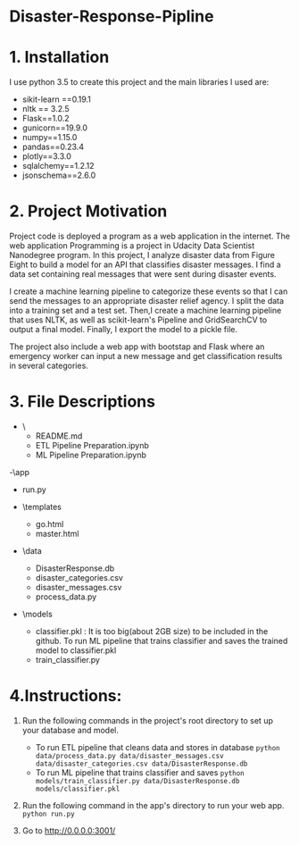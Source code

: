 # Disaster-Response-Pipline

# 1. Installation

I use python 3.5 to create this project and the main libraries I used are:

- sikit-learn ==0.19.1
- nltk == 3.2.5
- Flask==1.0.2
- gunicorn==19.9.0
- numpy==1.15.0
- pandas==0.23.4
- plotly==3.3.0
- sqlalchemy==1.2.12
- jsonschema==2.6.0

# 2. Project Motivation

Project code is deployed a program as a web application in the internet. The web application Programming is a project in Udacity Data Scientist Nanodegree program. In this project, I analyze disaster data from Figure Eight to build a model for an API that classifies disaster messages. I find a data set containing real messages that were sent during disaster events.

I create a machine learning pipeline to categorize these events so that I can send the messages to an appropriate disaster relief agency. I split the data into a training set and a test set. Then,I create a machine learning pipeline that uses NLTK, as well as scikit-learn's Pipeline and GridSearchCV to output a final model. Finally, I export the model to a pickle file.

The project also include a web app with bootstap and Flask where an emergency worker can input a new message and get classification results in several categories.





# 3. File Descriptions

- \
  - README.md
  - ETL Pipeline Preparation.ipynb
  - ML Pipeline Preparation.ipynb
  
-\app
  - run.py
   - \templates
       - go.html
       - master.html
   
- \data
   - DisasterResponse.db
   - disaster_categories.csv
   - disaster_messages.csv
   - process_data.py

- \models
  - classifier.pkl : It is too big(about 2GB size) to be included in the github. To run ML pipeline that trains classifier and saves the trained model to classifier.pkl
  - train_classifier.py
  
  
# 4.Instructions:
 1. Run the following commands in the project's root directory to set up your database and model.

     - To run ETL pipeline that cleans data and stores in database
         `python data/process_data.py data/disaster_messages.csv data/disaster_categories.csv data/DisasterResponse.db`
     - To run ML pipeline that trains classifier and saves
         `python models/train_classifier.py data/DisasterResponse.db models/classifier.pkl`

 2. Run the following command in the app's directory to run your web app.
     `python run.py`

 3. Go to http://0.0.0.0:3001/
 
 
